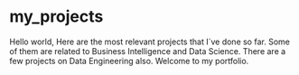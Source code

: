 # my_projects
Hello world,
Here are the most relevant projects that I´ve done so far.
Some of them are related to Business Intelligence and Data Science.
There are a few projects on Data Engineering also.
Welcome to my portfolio.
